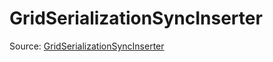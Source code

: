 # GridSerializationSyncInserter

Source: [GridSerializationSyncInserter](../csrc/device_lower/pass/grid_serialization.cpp#L41)
